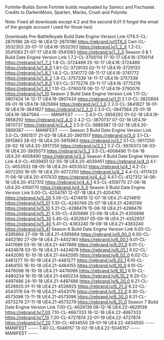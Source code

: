 Fortnite-Builds
Some Fortnite builds reuploaded by Samicc and Fischsalat. Credits to DarkenMoon, Sparten, Macko, Crush and Polynite.

Note: Fixed all downloads except 4.2 and the second 6.01 (I forgot the email of the google account I used for those two)

Downloads
Pre-BattleRoyale
Build	Date	Engine Version	Link
OT6.5-CL-2870186	28-02-16	UE4.12-2870186	https://rebrand.ly/OT6_5
Cert-CL-3532353	20-07-17	UE4.16-3532353	https://rebrand.ly/1_2_X
1.2-CL-3541083	21-07-17	UE4.16-3541083	https://rebrand.ly/1_2_0
Season 0 & 1
Build	Date	Engine Version	Link
1.7.2-CL-3700114	17-10-17	UE4.16-3700114	https://rebrand.ly/1_7_2
1.8-CL-3724489	25-10-17	UE4.16-3724489	https://rebrand.ly/1_8_0
1.8.1-CL-3729133	02-11-17	UE4.16-3729133	https://rebrand.ly/1_8_1
1.8.2-CL-3741772	08-11-17	UE4.16-3741772	https://rebrand.ly/1_8_2
1.9-CL-3757339	14-11-17	UE4.16-3757339	https://rebrand.ly/1_9_0
1.9.1-CL-3775276	29-11-17	UE4.16-3775276	https://rebrand.ly/1_9_1
1.10-CL-3790078	06-12-17	UE4.19-3790078	https://rebrand.ly/1_10
Season 2
Build	Date	Engine Version	Link
1.11-CL-3807424	14-12-17	UE4.19-3807424	https://rebrand.ly/1_11
2.1.0-CL-3825894	09-01-18	UE4.19-3825894	https://rebrand.ly/2_1_0
2.2.0-CL-3841827	18-01-18	UE4.19-3841827	https://rebrand.ly/2_2_0
2.3.0-CL-3847564	25-01-18	UE4.19-3847564	----- MANIFEST -----
2.4.0-CL-3858292	01-02-18	UE4.19-3858292	https://rebrand.ly/2_4_0
2.4.2-CL-3870737	07-02-18	UE4.19-3870737	https://rebrand.ly/2_4_2
2.5.0-CL-3889387	13-02-18	UE4.20-3889387	----- MANIFEST -----
Season 3
Build	Date	Engine Version	Link
3.0-CL-3901517	21-02-18	UE4.20-3901517	https://rebrand.ly/3_0
3.1-CL-3915963	28-02-18	UE4.20-3915963	https://rebrand.ly/3_1
3.1-CL-3917250	28-02-18	UE4.20-3917250	https://rebrand.ly/3_1_1
3.2-CL-3935073	08-03-18	UE4.20-3935073	https://rebrand.ly/3_2
3.5-CL-4008490	11-04-18	UE4.20-4008490	https://rebrand.ly/3_5
Season 4
Build	Date	Engine Version	Link
4.0-CL-4039451	02-05-18	UE4.20-4039451	https://rebrand.ly/4_0
4.1-CL-4053532	08-05-18	UE4.20-4053532	https://rebrand.ly/4_1
4.2-CL-4072250	16-05-18	UE4.20-4072250	https://rebrand.ly/4_2
4.4-CL-4117433	11-06-18	UE4.20-4117433	https://rebrand.ly/4_4_0
4.4.1-CL-4127312	14-06-18	UE4.20-4127312	https://rebrand.ly/4_4_1
4.5-CL-4159770	27-06-18	UE4.20-4159770	https://rebrand.ly/4_5_0
Season 5
Build	Date	Engine Version	Link
5.00-CL-4204761	12-07-18	UE4.21-4204761	https://rebrand.ly/5_00
5.00-CL-4214610	12-07-18	UE4.21-4214610	https://rebrand.ly/5_01
5.10-CL-4240749	25-07-18	UE4.21-4240749	https://rebrand.ly/5_10
5.21-CL-4288479	15-08-18	UE4.21-4288479	https://rebrand.ly/5_21
5.30-CL-4305896	23-08-18	UE4.21-4305896	https://rebrand.ly/5_30
5.40-CL-4352937	05-09-18	UE4.21-4352937	https://rebrand.ly/5_40
5.41-CL-4363240	19-09-18	UE4.21-4363240	https://rebrand.ly/5_41
Season 6
Build	Date	Engine Version	Link
6.00-CL-4395664	27-09-18	UE4.21-4395664	https://rebrand.ly/6_00_0
6.00-CL-4402180	27-09-18	UE4.21-4402180	https://rebrand.ly/6_00_1
6.01-CL-4417689	03-10-18	UE4.21-4417689	https://rebrand.ly/6_01_0
6.01-CL-4424678	03-10-18	UE4.21-4424678	https://rebrand.ly/6_01_1
6.02-CL-4442095	10-10-18	UE4.21-4442095	https://rebrand.ly/6_02_0
6.02-CL-4461277	10-10-18	UE4.21-4461277	https://rebrand.ly/6_02_1
6.10-CL-4464155	16-10-18	UE4.21-4464155	https://rebrand.ly/6_10_0
6.10-CL-4476098	16-10-18	UE4.21-4476098	https://rebrand.ly/6_10_1
6.10-CL-4480234	16-10-18	UE4.21-4480234	https://rebrand.ly/6_10_2
6.20-CL-4497486	24-10-18	UE4.21-4497486	https://rebrand.ly/6_20_0
6.21-CL-4526925	01-11-18	UE4.21-4526925	https://rebrand.ly/6_21_0
6.22-CL-4543176	04-11-18	UE4.21-4543176	https://rebrand.ly/6_22_0
6.30-CL-4573096	13-11-18	UE4.21-4573096	https://rebrand.ly/6_30_0
6.31-CL-4573279	27-11-18	UE4.21-4573279	https://rebrand.ly/6_31_0
Season 7
Build	Date	Engine Version	Link
7.00-CL-4629139	06-12-18	UE4.22-4629139	https://rebrand.ly/7_00
7.10-CL-4667333	18-12-18	UE4.22-4667333	https://rebrand.ly/7_10
7.20-CL-4727874	22-01-19	UE4.22-4727874	https://rebrand.ly/7_20
7.30-CL-4834550	29-01-19	UE4.22-4834550	----- MANIFEST -----
7.40-CL-5046157	13-02-19	UE4.22-5046157	----- MANIFEST -----
